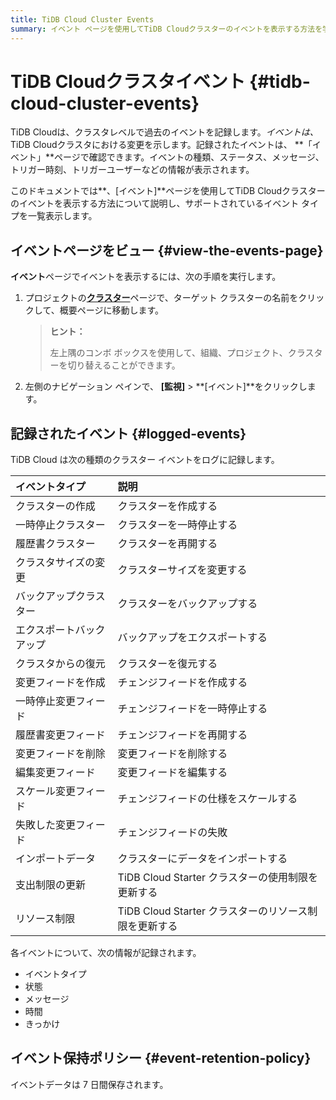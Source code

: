 ```yaml
---
title: TiDB Cloud Cluster Events
summary: イベント ページを使用してTiDB Cloudクラスターのイベントを表示する方法を学習します。
---
```


# TiDB Cloudクラスタイベント {#tidb-cloud-cluster-events}

TiDB Cloudは、クラスタレベルで過去のイベントを記録します。*イベントは、* TiDB Cloudクラスタにおける変更を示します。記録されたイベントは、 **「イベント」**ページで確認できます。イベントの種類、ステータス、メッセージ、トリガー時刻、トリガーユーザーなどの情報が表示されます。

このドキュメントでは**、[イベント]**ページを使用してTiDB Cloudクラスターのイベントを表示する方法について説明し、サポートされているイベント タイプを一覧表示します。

## イベントページをビュー {#view-the-events-page}

**イベント**ページでイベントを表示するには、次の手順を実行します。

1.  プロジェクトの[**クラスター**](https://tidbcloud.com/project/clusters)ページで、ターゲット クラスターの名前をクリックして、概要ページに移動します。

    > **ヒント：**
    >
    > 左上隅のコンボ ボックスを使用して、組織、プロジェクト、クラスターを切り替えることができます。

2.  左側のナビゲーション ペインで、 **[監視]** &gt; **[イベント]**をクリックします。

## 記録されたイベント {#logged-events}

TiDB Cloud は次の種類のクラスター イベントをログに記録します。

| イベントタイプ      | 説明                                   |
| :----------- | :----------------------------------- |
| クラスターの作成     | クラスターを作成する                           |
| 一時停止クラスター    | クラスターを一時停止する                         |
| 履歴書クラスター     | クラスターを再開する                           |
| クラスタサイズの変更   | クラスターサイズを変更する                        |
| バックアップクラスター  | クラスターをバックアップする                       |
| エクスポートバックアップ | バックアップをエクスポートする                      |
| クラスタからの復元    | クラスターを復元する                           |
| 変更フィードを作成    | チェンジフィードを作成する                        |
| 一時停止変更フィード   | チェンジフィードを一時停止する                      |
| 履歴書変更フィード    | チェンジフィードを再開する                        |
| 変更フィードを削除    | 変更フィードを削除する                          |
| 編集変更フィード     | 変更フィードを編集する                          |
| スケール変更フィード   | チェンジフィードの仕様をスケールする                   |
| 失敗した変更フィード   | チェンジフィードの失敗                          |
| インポートデータ     | クラスターにデータをインポートする                    |
| 支出制限の更新      | TiDB Cloud Starter クラスターの使用制限を更新する   |
| リソース制限       | TiDB Cloud Starter クラスターのリソース制限を更新する |

各イベントについて、次の情報が記録されます。

-   イベントタイプ
-   状態
-   メッセージ
-   時間
-   きっかけ

## イベント保持ポリシー {#event-retention-policy}

イベントデータは 7 日間保存されます。
